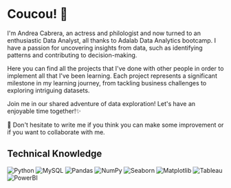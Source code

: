 # Coucou! 👋

I'm Andrea Cabrera, an actress and philologist and now turned to an enthusiastic Data Analyst, all thanks to Adalab Data Analytics bootcamp. I have a passion for uncovering insights from data, such as identifying patterns and contributing to decision-making.

Here you can find all the projects that I've done with other people in order to implement all that I've been learning. Each project represents a significant milestone in my learning journey, from tackling business challenges to exploring intriguing datasets.

Join me in our shared adventure of data exploration! Let's have an enjoyable time together!✨ 
 
🌱 Don't hesitate to write me if you think you can make some improvement or if you want to collaborate with me. 

## Technical Knowledge
![Python](https://img.shields.io/badge/Python--3776AB?style=plastic&logo=Python)
![MySQL](https://img.shields.io/badge/MySQL--3776AB?style=plastic&logo=MySQl)
![Pandas](https://img.shields.io/badge/Pandas--3776AB?style=plastic&logo=Pandas)
![NumPy](https://img.shields.io/badge/NumPy--3776AB?style=plastic&logo=NumPy)
![Seaborn](https://img.shields.io/badge/Seaborn--3776AB?style=plastic&logo=Seaborn)
![Matplotlib](https://img.shields.io/badge/Matplotlib--3776AB?style=plastic&logo=Matplotlib)
![Tableau](https://img.shields.io/badge/Tableau--3776AB?style=plastic&logo=Tableau)
![PowerBI](https://img.shields.io/badge/PowerBI--3776AB?style=plastic&logo=PowerBI)
